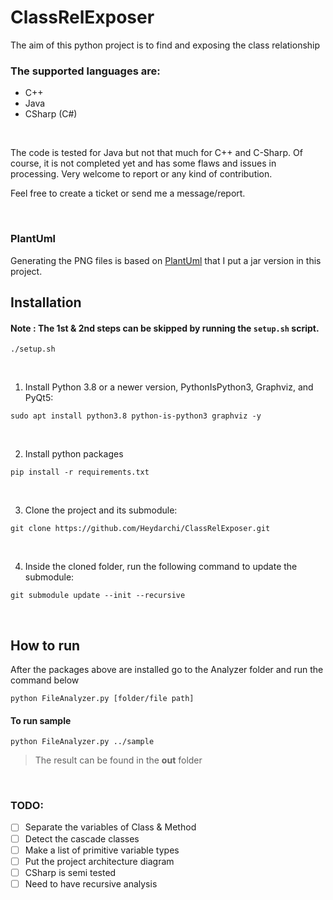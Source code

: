 # ClassRelExposer
The aim of this python project is to find and exposing the class relationship

### The supported languages are:
- C++
- Java 
- CSharp (C#)

<br/>

The code is tested for Java but not that much for C++ and C-Sharp. Of course, it is not completed yet and has some flaws and issues in processing. Very welcome to report or any kind of contribution.

Feel free to create a ticket or send me a message/report.

<br/>

### PlantUml

Generating the PNG files is based on [PlantUml](http://www.plantuml.com) that I put a jar version in this project.


## Installation
#### Note : The 1st & 2nd steps can be skipped by running the `setup.sh` script.
```
./setup.sh
```
&ensp;
1. Install Python 3.8 or a newer version, PythonIsPython3, Graphviz, and PyQt5:

```
sudo apt install python3.8 python-is-python3 graphviz -y
```
&ensp;

2. Install python packages

```
pip install -r requirements.txt
```
&ensp;

3. Clone the project and its submodule:

```
git clone https://github.com/Heydarchi/ClassRelExposer.git
```
&ensp;

4. Inside the cloned folder, run the following command to update the submodule:

```
git submodule update --init --recursive
```
<br/>

## **How to run**
After the packages above are installed go to the Analyzer folder and run the command below
```
python FileAnalyzer.py [folder/file path]
```
#### **To run sample** 

```
python FileAnalyzer.py ../sample
```

>The result can be found in the **out** folder

<br/>

### TODO:
- [ ] Separate the variables  of Class & Method
- [ ] Detect the cascade classes
- [ ] Make a list of primitive variable types
- [ ] Put the project architecture diagram
- [ ] CSharp is semi tested 
- [ ] Need to have recursive analysis 